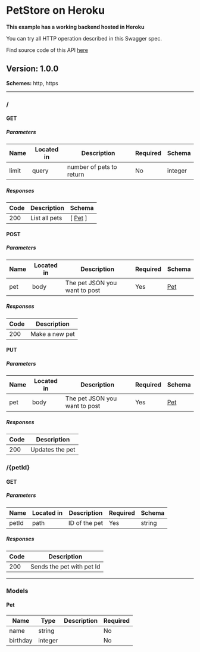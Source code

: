 # PetStore on Heroku
**This example has a working backend hosted in Heroku**

You can try all HTTP operation described in this Swagger spec.

Find source code of this API [here](https://github.com/mohsen1/petstore-api)

## Version: 1.0.0

**Schemes:** http, https

---
### /

#### GET
##### Parameters

| Name | Located in | Description | Required | Schema |
| ---- | ---------- | ----------- | -------- | ------ |
| limit | query | number of pets to return | No | integer |

##### Responses

| Code | Description | Schema |
| ---- | ----------- | ------ |
| 200 | List all pets | [ [Pet](#pet) ] |

#### POST
##### Parameters

| Name | Located in | Description | Required | Schema |
| ---- | ---------- | ----------- | -------- | ------ |
| pet | body | The pet JSON you want to post | Yes | [Pet](#pet) |

##### Responses

| Code | Description |
| ---- | ----------- |
| 200 | Make a new pet |

#### PUT
##### Parameters

| Name | Located in | Description | Required | Schema |
| ---- | ---------- | ----------- | -------- | ------ |
| pet | body | The pet JSON you want to post | Yes | [Pet](#pet) |

##### Responses

| Code | Description |
| ---- | ----------- |
| 200 | Updates the pet |

### /{petId}

#### GET
##### Parameters

| Name | Located in | Description | Required | Schema |
| ---- | ---------- | ----------- | -------- | ------ |
| petId | path | ID of the pet | Yes | string |

##### Responses

| Code | Description |
| ---- | ----------- |
| 200 | Sends the pet with pet Id |

---
### Models

#### Pet

| Name | Type | Description | Required |
| ---- | ---- | ----------- | -------- |
| name | string |  | No |
| birthday | integer |  | No |
